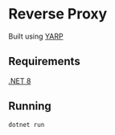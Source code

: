 # Reverse Proxy
Built using [YARP](https://microsoft.github.io/reverse-proxy/)

## Requirements
[.NET 8](https://dotnet.microsoft.com/en-us/download/dotnet/8.0)

## Running
`dotnet run`